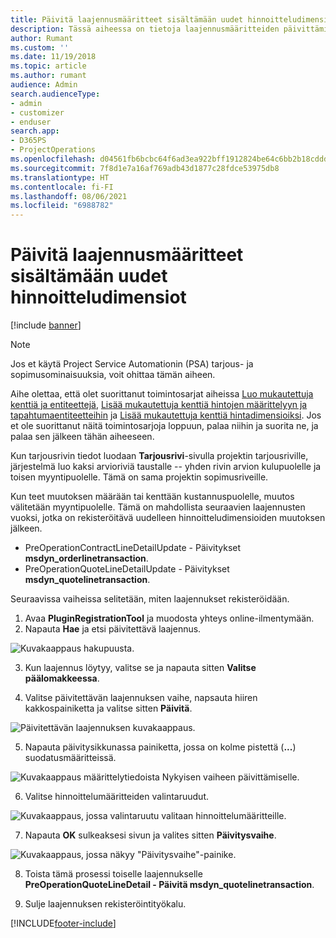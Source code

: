 ```yaml
---
title: Päivitä laajennusmääritteet sisältämään uudet hinnoitteludimensiot
description: Tässä aiheessa on tietoja laajennusmääritteiden päivittämisestä hinnoitteludimensioille.
author: Rumant
ms.custom: ''
ms.date: 11/19/2018
ms.topic: article
ms.author: rumant
audience: Admin
search.audienceType:
- admin
- customizer
- enduser
search.app:
- D365PS
- ProjectOperations
ms.openlocfilehash: d04561fb6bcbc64f6ad3ea922bff1912824be64c6bb2b18cddd95e9b1b5c7850
ms.sourcegitcommit: 7f8d1e7a16af769adb43d1877c28fdce53975db8
ms.translationtype: HT
ms.contentlocale: fi-FI
ms.lasthandoff: 08/06/2021
ms.locfileid: "6988782"
---
```

# <a name="update-plug-in-attributes-to-include-new-pricing-dimensions"></a>Päivitä laajennusmääritteet sisältämään uudet hinnoitteludimensiot

[!include [banner](../includes/psa-now-project-operations.md)]

> [!NOTE]
> Jos et käytä Project Service Automationin (PSA) tarjous- ja sopimusominaisuuksia, voit ohittaa tämän aiheen.

Aihe olettaa, että olet suorittanut toimintosarjat aiheissa [Luo mukautettuja kenttiä ja entiteettejä](create-custom-fields-entities.md), [Lisää mukautettuja kenttiä hintojen määrittelyyn ja tapahtumaentiteetteihin](field-references.md) ja [Lisää mukautettuja kenttiä hintadimensioiksi](set-up-pricing-dimensions.md). Jos et ole suorittanut näitä toimintosarjoja loppuun, palaa niihin ja suorita ne, ja palaa sen jälkeen tähän aiheeseen.

Kun tarjousrivin tiedot luodaan **Tarjousrivi**-sivulla projektin tarjousriville, järjestelmä luo kaksi arvioriviä taustalle -- yhden rivin arvion kulupuolelle ja toisen myyntipuolelle. Tämä on sama projektin sopimusriveille.

Kun teet muutoksen määrään tai kenttään kustannuspuolelle, muutos välitetään myyntipuolelle. Tämä on mahdollista seuraavien laajennusten vuoksi, jotka on rekisteröitävä uudelleen hinnoitteludimensioiden muutoksen jälkeen.

- PreOperationContractLineDetailUpdate - Päivitykset **msdyn_orderlinetransaction**.
- PreOperationQuoteLineDetailUpdate - Päivitykset **msdyn_quotelinetransaction**.

Seuraavissa vaiheissa selitetään, miten laajennukset rekisteröidään.

1. Avaa **PluginRegistrationTool** ja muodosta yhteys online-ilmentymään.
2. Napauta **Hae** ja etsi päivitettävä laajennus.

 ![Kuvakaappaus hakupuusta.](media/PRT-1.png)

3. Kun laajennus löytyy, valitse se ja napauta sitten **Valitse päälomakkeessa**.

4. Valitse päivitettävän laajennuksen vaihe, napsauta hiiren kakkospainiketta ja valitse sitten **Päivitä**.

 ![Päivitettävän laajennuksen kuvakaappaus.](media/PRT-2.png)
 
5. Napauta päivitysikkunassa painiketta, jossa on kolme pistettä (**...**) suodatusmääritteissä.

 ![Kuvakaappaus määrittelytiedoista Nykyisen vaiheen päivittämiselle.](media/PRT-3.png)
 
6. Valitse hinnoittelumääritteiden valintaruudut.

 ![Kuvakaappaus, jossa valintaruutu valitaan hinnoittelumääritteille.](media/PRT-4.png)

7. Napauta **OK** sulkeaksesi sivun ja valites sitten **Päivitysvaihe**.

 ![Kuvakaappaus, jossa näkyy "Päivitysvaihe"-painike.](media/PRT-5.png)
 
8. Toista tämä prosessi toiselle laajennukselle **PreOperationQuoteLineDetail - Päivitä msdyn_quotelinetransaction**.

9. Sulje laajennuksen rekisteröintityökalu.



[!INCLUDE[footer-include](../includes/footer-banner.md)]